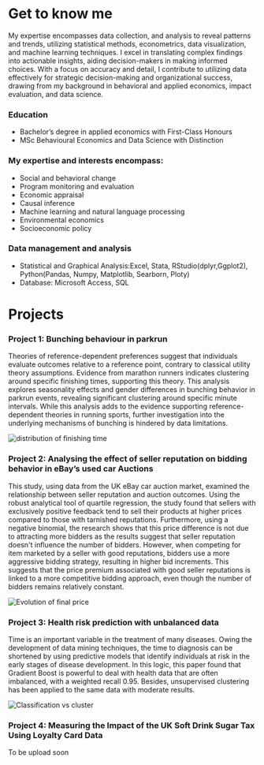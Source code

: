 
# Get to know me

 My expertise encompasses data collection, and analysis to reveal patterns and trends, utilizing statistical methods, econometrics, data visualization, and machine learning techniques. I excel in translating complex findings into actionable insights, aiding decision-makers in making informed choices. With a focus on accuracy and detail, I contribute to utilizing data effectively for strategic decision-making and organizational success, drawing from my background in behavioral and applied economics, impact evaluation, and data science.


### Education
- Bachelor’s degree in applied economics with First-Class Honours
- MSc Behavioural Economics and Data Science with Distinction

### My expertise and interests encompass:

- Social and behavioral change
- Program monitoring and evaluation
- Economic appraisal
- Causal inference
- Machine learning and natural language processing
- Environmental economics
- Socioeconomic policy

### Data management and analysis
- Statistical and Graphical Analysis:Excel, Stata, RStudio(dplyr,Ggplot2), Python(Pandas, Numpy, Matplotlib, Searborn, Ploty)
- Database: Microsoft Access, SQL

# Projects

### Project 1: Bunching behaviour in parkrun

Theories of reference-dependent preferences suggest that individuals evaluate outcomes relative to a reference point, contrary to classical utility theory assumptions. Evidence from marathon runners indicates clustering around specific finishing times, supporting this theory. This analysis explores seasonality effects and gender differences in bunching behavior in parkrun events, revealing significant clustering around specific minute intervals. While this analysis adds to the evidence supporting reference-dependent theories in running sports, further investigation into the underlying mechanisms of bunching is hindered by data limitations.

![distribution of finishing time](https://github.com/Kweshe/Karlotine-s_portfolio/assets/153016663/62e8be2d-8180-4c3f-b55b-44830bf83313)

### Project 2: Analysing the effect of seller reputation on bidding behavior in eBay’s used car Auctions

This study, using data from the UK eBay car auction market, examined the relationship between seller reputation and auction outcomes. Using the robust analytical tool of quartile regression, the study found that sellers with exclusively positive feedback tend to sell their products at higher prices compared to those with tarnished reputations. Furthermore, using a negative binomial, the research shows that this price difference is not due to attracting more bidders as the results suggest that seller reputation doesn't influence the number of bidders. However, when competing for item marketed by a seller with good reputations, bidders use a more aggressive bidding strategy, resulting in higher bid increments. This suggests that the price premium associated with good seller reputations is linked to a more competitive bidding approach, even though the number of bidders remains relatively constant.

![Evolution of final price](https://github.com/Kweshe/Karlotine-s_portfolio/assets/153016663/8b565b60-ca56-448d-be32-00a44339c831)

### Project 3: Health risk prediction with unbalanced data

Time is an important variable in the treatment of many diseases. Owing the development of data mining techniques, the time to diagnosis can be shortened by using predictive models that identify individuals at risk in the early stages of disease development. In this logic, this paper found that Gradient Boost is powerful to deal with health data that are often imbalanced, with a weighted recall 0.95. Besides, unsupervised clustering has been applied to the same data with moderate results. 

![Classification vs cluster](https://github.com/Kweshe/Karlotine-s_portfolio/assets/153016663/e604f1af-2e08-4082-a885-f180c9976232)


### Project 4: Measuring the Impact of the UK Soft Drink Sugar Tax Using Loyalty Card Data

To be upload soon
